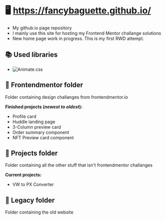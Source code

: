 # **🖥 https://fancybaguette.github.io/**
- My github.io page repository
- I mainly use this site for hosting my Frontend Mentor challange solutions
- New home page work in progress. This is my first RWD attempt.

## **📚 Used libraries**
- ![Animate.css](https://www.animate.style)

## **📁 Frontendmentor folder**

Folder containing design challanges from frontendmentor.io

**Finished projects (*newest to oldest*):** 
- Profile card
- Huddle landing page
- 3-Column preview card
- Order summary component
- NFT Preview card component

## **📁 Projects folder**

Folder containing all the other stuff that isn't frontendmentor challanges

**Current projects:** 
- VW to PX Converter

## **📁 Legacy folder**

Folder containing the old website
